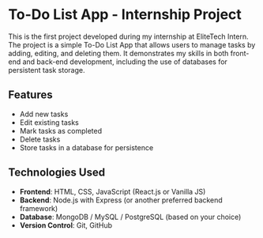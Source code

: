 # To-Do List App - Internship Project

This is the first project developed during my internship at EliteTech Intern. The project is a simple To-Do List App that allows users to manage tasks by adding, editing, and deleting them. It demonstrates my skills in both front-end and back-end development, including the use of databases for persistent task storage.

## Features
- Add new tasks
- Edit existing tasks
- Mark tasks as completed
- Delete tasks
- Store tasks in a database for persistence

## Technologies Used
- **Frontend**: HTML, CSS, JavaScript (React.js or Vanilla JS)
- **Backend**: Node.js with Express (or another preferred backend framework)
- **Database**: MongoDB / MySQL / PostgreSQL (based on your choice)
- **Version Control**: Git, GitHub



